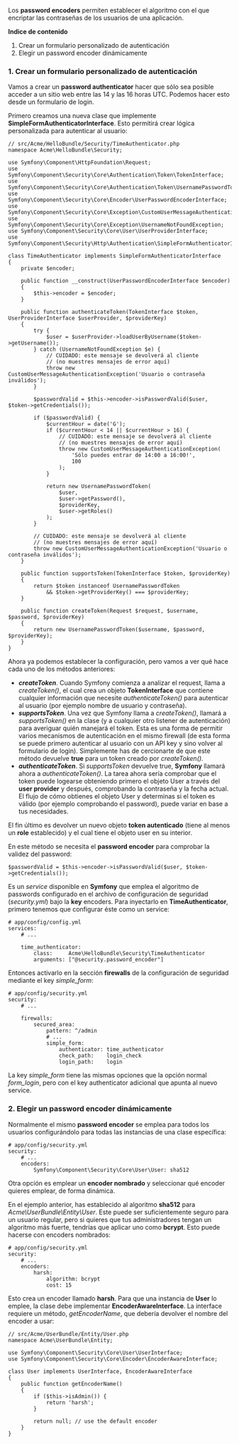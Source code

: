 Los **password encoders** permiten establecer el algoritmo con el que encriptar las contraseñas de los usuarios de una aplicación.

**Indice de contenido**

1.  Crear un formulario personalizado de autenticación
2.  Elegir un password encoder dinámicamente

### 1\. Crear un formulario personalizado de autenticación

Vamos a crear un **password authenticator** hacer que sólo sea posible acceder a un sitio web entre las 14 y las 16 horas UTC. Podemos hacer esto desde un formulario de login.

Primero creamos una nueva clase que implemente **SimpleFormAuthenticatorInterface**. Esto permitirá crear lógica personalizada para autenticar al usuario:

```
// src/Acme/HelloBundle/Security/TimeAuthenticator.php
namespace Acme\HelloBundle\Security;

use Symfony\Component\HttpFoundation\Request;
use Symfony\Component\Security\Core\Authentication\Token\TokenInterface;
use Symfony\Component\Security\Core\Authentication\Token\UsernamePasswordToken;
use Symfony\Component\Security\Core\Encoder\UserPasswordEncoderInterface;
use Symfony\Component\Security\Core\Exception\CustomUserMessageAuthenticationException;
use Symfony\Component\Security\Core\Exception\UsernameNotFoundException;
use Symfony\Component\Security\Core\User\UserProviderInterface;
use Symfony\Component\Security\Http\Authentication\SimpleFormAuthenticatorInterface;

class TimeAuthenticator implements SimpleFormAuthenticatorInterface
{
    private $encoder;

    public function __construct(UserPasswordEncoderInterface $encoder)
    {
        $this->encoder = $encoder;
    }

    public function authenticateToken(TokenInterface $token, UserProviderInterface $userProvider, $providerKey)
    {
        try {
            $user = $userProvider->loadUserByUsername($token->getUsername());
        } catch (UsernameNotFoundException $e) {
            // CUIDADO: este mensaje se devolverá al cliente
            // (no muestres mensajes de error aquí)
            throw new CustomUserMessageAuthenticationException('Usuario o contraseña inválidos');
        }

        $passwordValid = $this->encoder->isPasswordValid($user, $token->getCredentials());

        if ($passwordValid) {
            $currentHour = date('G');
            if ($currentHour < 14 || $currentHour > 16) {
                // CUIDADO: este mensaje se devolverá al cliente
                // (no muestres mensajes de error aquí)
                throw new CustomUserMessageAuthenticationException(
                    'Sólo puedes entrar de 14:00 a 16:00!',
                    100
                );
            }

            return new UsernamePasswordToken(
                $user,
                $user->getPassword(),
                $providerKey,
                $user->getRoles()
            );
        }

        // CUIDADO: este mensaje se devolverá al cliente
        // (no muestres mensajes de error aquí)
        throw new CustomUserMessageAuthenticationException('Usuario o contraseña inválidos');
    }

    public function supportsToken(TokenInterface $token, $providerKey)
    {
        return $token instanceof UsernamePasswordToken
            && $token->getProviderKey() === $providerKey;
    }

    public function createToken(Request $request, $username, $password, $providerKey)
    {
        return new UsernamePasswordToken($username, $password, $providerKey);
    }
}
```

Ahora ya podemos establecer la configuración, pero vamos a ver qué hace cada uno de los métodos anteriores:

*   _**createToken**_. Cuando Symfony comienza a analizar el request, llama a _createToken()_, el cual crea un objeto **TokenInterface** que contiene cualquier información que necesite _authenticateToken()_ para autenticar al usuario (por ejemplo nombre de usuario y contraseña).
*   _**supportsToken**_. Una vez que Symfony llama a _createToken()_, llamará a _supportsToken()_ en la clase (y a cualquier otro listener de autenticación) para averiguar quién manejará el token. Esta es una forma de permitir varios mecanismos de autenticación en el mismo firewall (de esta forma se puede primero autenticar al usuario con un API key y sino volver al formulario de login). 
    Simplemente has de cercionarte de que este método devuelve **true** para un token creado por _createToken()_. 
*   _**authenticateToken**_. Si _supportsToken_ devuelve true, **Symfony** llamará ahora a _authenticateToken()_. La tarea ahora sería comprobar que el token puede logearse obteniendo primero el objeto User a través del **user provider** y después, comprobando la contraseña y la fecha actual.
    El flujo de cómo obtienes el objeto User y determinas si el token es válido (por ejemplo comprobando el password), puede variar en base a tus necesidades.

El fin último es devolver un nuevo objeto **token autenticado** (tiene al menos un **role** establecido) y el cual tiene el objeto user en su interior.

En este método se necesita el **password encoder** para comprobar la validez del password:

```
$passwordValid = $this->encoder->isPasswordValid($user, $token->getCredentials());
```

Es un _service_ disponible en **Symfony** que emplea el algoritmo de passwords configurado en el archivo de configuración de seguridad (_security.yml_) bajo la **key** encoders. Para inyectarlo en **TimeAuthenticator**, primero tenemos que configurar éste como un service:

```
# app/config/config.yml
services:
    # ...

    time_authenticator:
        class:     Acme\HelloBundle\Security\TimeAuthenticator
        arguments: ["@security.password_encoder"]
```

Entonces activarlo en la sección **firewalls** de la configuración de seguridad mediante el key _simple_form_:

```
# app/config/security.yml
security:
    # ...

    firewalls:
        secured_area:
            pattern: ^/admin
            # ...
            simple_form:
                authenticator: time_authenticator
                check_path:    login_check
                login_path:    login
```

La key _simple_form_ tiene las mismas opciones que la opción normal _form_login_, pero con el key authenticator adicional que apunta al nuevo service. 

### 2\. Elegir un password encoder dinámicamente

Normalmente el mismo **password encoder** se emplea para todos los usuarios configurándolo para todas las instancias de una clase específica:

```
# app/config/security.yml
security:
    # ...
    encoders:
        Symfony\Component\Security\Core\User\User: sha512
```

Otra opción es emplear un **encoder nombrado** y seleccionar qué encoder quieres emplear, de forma dinámica.

En el ejemplo anterior, has establecido al algoritmo **sha512** para _Acme\UserBundle\Entity\User_. Este puede ser suficientemente seguro para un usuario regular, pero si quieres que tus administradores tengan un algoritmo más fuerte, tendrías que aplicar uno como **bcrypt**. Esto puede hacerse con encoders nombrados:

```
# app/config/security.yml
security:
    # ...
    encoders:
        harsh:
            algorithm: bcrypt
            cost: 15
```

Esto crea un encoder llamado **harsh**. Para que una instancia de **User** lo emplee, la clase debe implementar **EncoderAwareInterface**. La interface requiere un método, _getEncoderName_, que debería devolver el nombre del encoder a usar:

```
// src/Acme/UserBundle/Entity/User.php
namespace Acme\UserBundle\Entity;

use Symfony\Component\Security\Core\User\UserInterface;
use Symfony\Component\Security\Core\Encoder\EncoderAwareInterface;

class User implements UserInterface, EncoderAwareInterface
{
    public function getEncoderName()
    {
        if ($this->isAdmin()) {
            return 'harsh';
        }

        return null; // use the default encoder
    }
}
```
